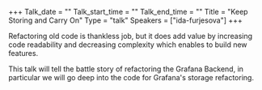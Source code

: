 +++
Talk_date = ""
Talk_start_time = ""
Talk_end_time = ""
Title = "Keep Storing and Carry On"
Type = "talk"
Speakers = ["ida-furjesova"]
+++

Refactoring old code is thankless job, but it does add value by increasing code readability and decreasing complexity which enables to build new features.

This talk will tell the battle story of refactoring the Grafana Backend, in particular we will go deep into the code for Grafana's storage refactoring.